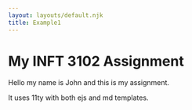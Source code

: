 ```yaml
---
layout: layouts/default.njk
title: Example1
---
```


# My INFT 3102 Assignment

Hello my name is John and this is my assignment.

It uses 11ty with both ejs and md templates.
